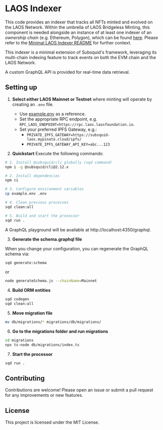 # LAOS Indexer

This code provides an indexer that tracks all NFTs minted and evolved on the LAOS Network. Within the umbrella of LAOS Bridgeless Minting, this component is needed alongside an instance of at least one indexer of an *ownership chain* (e.g. Ethereum, Polygon), which can be found [here](../laos-ownership-indexer/). Please refer to the [Minimal LAOS Indexer README](../minimal-indexer.md) for further context.

This indexer is a minimal extension of Subsquid's framework, leveraging its multi-chain indexing feature to track events on both the EVM chain and the LAOS Network.

A custom GraphQL API is provided for real-time data retrieval.

## Setting up

1. **Select either LAOS Mainnet or Testnet** where minting will operate by creating an `.env` file.
   - Use [example.env](./example.env) as a reference.
   - Set the appropriate RPC endpoint, e.g. `RPC_LAOS_ENDPOINT=https://rpc.laos.laosfoundation.io`.
   - Set your preferred IPFS Gateway, e.g.:
      - `PRIVATE_IPFS_GATEWAY=https://subsquid-laos.mypinata.cloud/ipfs/`
      - `PRIVATE_IPFS_GATEWAY_API_KEY=abc...123`

2. **Quickstart** Execute the following commands:

```bash
# 1. Install @subsquid/cli globally (sqd command)
npm i -g @subsquid/cli@2.12.x

# 2. Install dependencies
npm ci

# 3. Configure environment variables
cp example.env .env

# 4. Clean previous processes
sqd clean:all

# 5. Build and start the processor
sqd run .
```

A GraphQL playground will be available at http://localhost:4350/graphql.

3. **Generate the schema.graphql file**

When you change your configuration, you can regenerate the GraphQL schema via:

```bash
sqd generate:schema
```
or
```bash
node generateSchema.js --chainName=Mainnet
```

4. **Build ORM entities**

```bash
sqd codegen
sqd clean:all
```


5. **Move migration file**

```bash
mv db/migrations/* migrations/db/migrations/
```

6. **Go to the migrations folder and run migrations**

```bash
cd migrations
npx ts-node db/migrations/index.ts
```

7. **Start the processor**

```bash
sqd run .
```

## Contributing

Contributions are welcome! Please open an issue or submit a pull request for any improvements or new features.

## License
This project is licensed under the MIT License. 